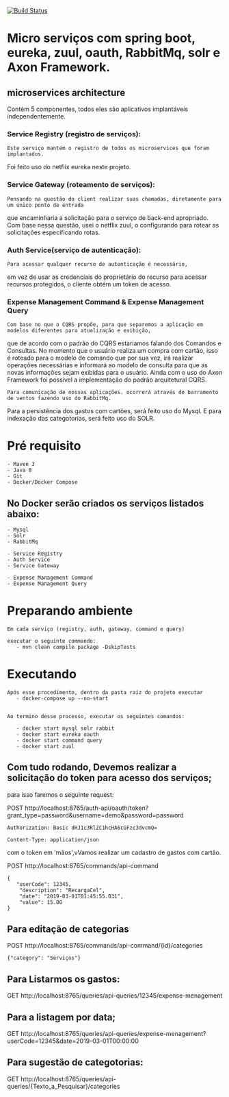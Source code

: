 [![Build Status](https://travis-ci.org/adslima/TestBackJava.svg?branch=master)](https://travis-ci.org/adslima/TestBackJava)


# Micro serviços com spring boot, eureka, zuul, oauth, RabbitMq, solr e Axon Framework.


## microservices architecture

Contém 5 componentes, todos eles são aplicativos implantáveis ​​independentemente.


### Service Registry (registro de serviços):

	Este serviço mantém o registro de todos os microservices que foram implantados. 
Foi feito uso do netflix eureka neste projeto.

### Service Gateway (roteamento de serviços):

	Pensando na questão do client realizar suas chamadas, diretamente para um único ponto de entrada 
que encaminharia a solicitação para o serviço de back-end apropriado. Com base nessa questão, 
usei o netflix zuul, o configurando para rotear as solicitações especificando rotas.

### Auth Service(serviço de autenticação):

	Para acessar qualquer recurso de autenticação é necessário, 
em vez de usar as credenciais do proprietário do recurso para acessar recursos protegidos, o cliente obtém um token de acesso.


### Expense Management Command & Expense Management Query

	Com base no que o CQRS propõe, para que separemos a aplicação em modelos diferentes para atualização e exibição, 
que de acordo com o padrão do CQRS estariamos falando dos Comandos e Consultas.
No momento que o usuário realiza um compra com cartão, isso é roteado para o modelo de comando
que por sua vez, irá realizar operações necessárias e informará ao modelo de consulta
para que as novas informações sejam exibidas para o usuário. 
Ainda com o uso do Axon Framework foi possivel a implementação do padrão arquitetural CQRS.

	Para comunicação de nossas aplicações. ocorrerá através de barramento de ventos fazendo uso do RabbitMq. 
Para a persistência dos gastos com cartões, será feito uso do Mysql.
E para indexação das categotorias, será feito uso do SOLR.  


# Pré requisito

    - Maven 3
    - Java 8
	- Git
    - Docker/Docker Compose

## No Docker serão criados os serviços listados abaixo:

    - Mysql
    - Solr
    - RabbitMq
	
    - Service Registry
	- Auth Service
    - Service Gateway
	
	- Expense Management Command
	- Expense Management Query
	
# Preparando ambiente

	Em cada serviço (registry, auth, gateway, command e query)
	
    executar o seguinte commando:
       - mvn clean compile package -DskipTests
   
# Executando

	Após esse procedimento, dentro da pasta raiz do projeto executar
	   - docker-compose up --no-start
		

	Ao termino desse processo, executar os seguintes comandos: 
	
	   - docker start mysql solr rabbit
	   - docker start eureka oauth
	   - docker start command query 
	   - docker start zuul
	   

## Com tudo rodando, Devemos realizar a solicitação do token para acesso dos serviços;
para isso faremos o seguinte request:

 POST 
	http://localhost:8765/auth-api/oauth/token?grant_type=password&username=demo&password=password

	Authorization: Basic dHJ1c3RlZC1hcHA6cGFzc3dvcmQ=

	Content-Type: application/json

com o token em 'mãos',vVamos realizar um cadastro de gastos com cartão.

POST
	http://localhost:8765/commands/api-command

	{
       "userCode": 12345,
        "description": "RecargaCel",
        "date": "2019-03-01T01:45:55.031",
        "value": 15.00
    }

 
## Para editação de categorias

POST 
	http://localhost:8765/commands/api-command/{id}/categories
	
	{"category": "Serviços"}

## Para Listarmos os gastos:
	
GET
	http://localhost:8765/queries/api-queries/12345/expense-menagement

## Para a listagem por data;

GET
	http://localhost:8765/queries/api-queries/expense-menagement?userCode=12345&date=2019-03-01T00:00:00
	

## Para sugestão de categotorias:

GET
	http://localhost:8765/queries/api-queries/{Texto_a_Pesquisar}/categories
	
